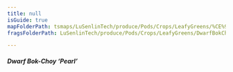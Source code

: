 ```yaml
---
title: null
isGuide: true
mapFolderPath: tsmaps/LuSenlinTech/produce/Pods/Crops/LeafyGreens/%CE%9E%20DwarfBokChoyPearl
fragsFolderPath: LuSenlinTech/produce/Pods/Crops/LeafyGreens/DwarfBokChoyPearl_frags

---
```



<!-- tsGuideRenderComment {"guide":{"id":"yGB1Ky2XR","path":"LuSenlinTech/produce/Pods/Crops/LeafyGreens","fragmentFolderPath":"LuSenlinTech/produce/Pods/Crops/LeafyGreens/DwarfBokChoyPearl_frags"},"fragment":{"id":"yGB1Ky2XR","topLevelMapKey":"yG1Lpk01R5","mapKeyChain":"yG1Lpk01R5","guideID":"yGB1Ky26N","guidePath":"c:/GitHub/MuddySpud/MuddySpud.github.io/tsmaps/LuSenlinTech/produce/Pods/Crops/LeafyGreens/DwarfBokChoyPearl.tspod","chartKey":"yG1Lpk01R5","isLeaf":false,"options":[{"id":"yGB1LD0H4","option":"Pearl - a deeper dive","order":1,"isAncillary":true}]}} -->

##### Dwarf Bok-Choy ‘Pearl’

